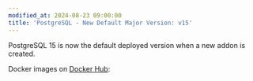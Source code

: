 ```yaml
---
modified_at: 2024-08-23 09:00:00
title: 'PostgreSQL - New Default Major Version: v15'
---
```


PostgreSQL 15 is now the default deployed version when a new addon is created.

Docker images on [Docker Hub](https://hub.docker.com/r/scalingo/postgresql):
